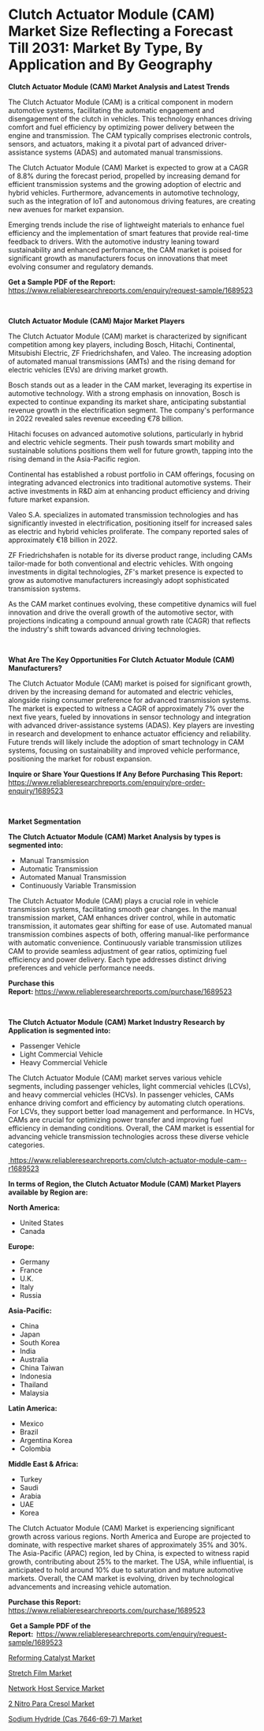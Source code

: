 <p><h1>Clutch Actuator Module (CAM) Market Size Reflecting a Forecast Till 2031: Market By Type, By Application and By Geography</h1></p><p><strong>Clutch Actuator Module (CAM) Market Analysis and Latest Trends</strong></p>
<p><p>The Clutch Actuator Module (CAM) is a critical component in modern automotive systems, facilitating the automatic engagement and disengagement of the clutch in vehicles. This technology enhances driving comfort and fuel efficiency by optimizing power delivery between the engine and transmission. The CAM typically comprises electronic controls, sensors, and actuators, making it a pivotal part of advanced driver-assistance systems (ADAS) and automated manual transmissions.</p><p>The Clutch Actuator Module (CAM) Market is expected to grow at a CAGR of 8.8% during the forecast period, propelled by increasing demand for efficient transmission systems and the growing adoption of electric and hybrid vehicles. Furthermore, advancements in automotive technology, such as the integration of IoT and autonomous driving features, are creating new avenues for market expansion. </p><p>Emerging trends include the rise of lightweight materials to enhance fuel efficiency and the implementation of smart features that provide real-time feedback to drivers. With the automotive industry leaning toward sustainability and enhanced performance, the CAM market is poised for significant growth as manufacturers focus on innovations that meet evolving consumer and regulatory demands.</p></p>
<p><strong>Get a Sample PDF of the Report:&nbsp;</strong> <a href="https://www.reliableresearchreports.com/enquiry/request-sample/1689523?utm_campaign=5&utm_medium=2&utm_source=Github&utm_content=ia&utm_term=19112024&utm_id=clutch-actuator-module-cam">https://www.reliableresearchreports.com/enquiry/request-sample/1689523</a></p>
<p>&nbsp;</p>
<p><strong>Clutch Actuator Module (CAM) Major Market Players</strong></p>
<p><p>The Clutch Actuator Module (CAM) market is characterized by significant competition among key players, including Bosch, Hitachi, Continental, Mitsubishi Electric, ZF Friedrichshafen, and Valeo. The increasing adoption of automated manual transmissions (AMTs) and the rising demand for electric vehicles (EVs) are driving market growth.</p><p>Bosch stands out as a leader in the CAM market, leveraging its expertise in automotive technology. With a strong emphasis on innovation, Bosch is expected to continue expanding its market share, anticipating substantial revenue growth in the electrification segment. The company's performance in 2022 revealed sales revenue exceeding €78 billion.</p><p>Hitachi focuses on advanced automotive solutions, particularly in hybrid and electric vehicle segments. Their push towards smart mobility and sustainable solutions positions them well for future growth, tapping into the rising demand in the Asia-Pacific region.</p><p>Continental has established a robust portfolio in CAM offerings, focusing on integrating advanced electronics into traditional automotive systems. Their active investments in R&D aim at enhancing product efficiency and driving future market expansion.</p><p>Valeo S.A. specializes in automated transmission technologies and has significantly invested in electrification, positioning itself for increased sales as electric and hybrid vehicles proliferate. The company reported sales of approximately €18 billion in 2022.</p><p>ZF Friedrichshafen is notable for its diverse product range, including CAMs tailor-made for both conventional and electric vehicles. With ongoing investments in digital technologies, ZF's market presence is expected to grow as automotive manufacturers increasingly adopt sophisticated transmission systems.</p><p>As the CAM market continues evolving, these competitive dynamics will fuel innovation and drive the overall growth of the automotive sector, with projections indicating a compound annual growth rate (CAGR) that reflects the industry's shift towards advanced driving technologies.</p></p>
<p>&nbsp;</p>
<p><strong>What Are The Key Opportunities For Clutch Actuator Module (CAM) Manufacturers?</strong></p>
<p><p>The Clutch Actuator Module (CAM) market is poised for significant growth, driven by the increasing demand for automated and electric vehicles, alongside rising consumer preference for advanced transmission systems. The market is expected to witness a CAGR of approximately 7% over the next five years, fueled by innovations in sensor technology and integration with advanced driver-assistance systems (ADAS). Key players are investing in research and development to enhance actuator efficiency and reliability. Future trends will likely include the adoption of smart technology in CAM systems, focusing on sustainability and improved vehicle performance, positioning the market for robust expansion.</p></p>
<p><strong>Inquire or Share Your Questions If Any Before Purchasing This Report:</strong> <a href="https://www.reliableresearchreports.com/enquiry/pre-order-enquiry/1689523?utm_campaign=5&utm_medium=2&utm_source=Github&utm_content=ia&utm_term=19112024&utm_id=clutch-actuator-module-cam">https://www.reliableresearchreports.com/enquiry/pre-order-enquiry/1689523</a></p>
<p>&nbsp;</p>
<p><strong>Market Segmentation</strong></p>
<p><strong>The Clutch Actuator Module (CAM) Market Analysis by types is segmented into:</strong></p>
<p><ul><li>Manual Transmission</li><li>Automatic Transmission</li><li>Automated Manual Transmission</li><li>Continuously Variable Transmission</li></ul></p>
<p><p>The Clutch Actuator Module (CAM) plays a crucial role in vehicle transmission systems, facilitating smooth gear changes. In the manual transmission market, CAM enhances driver control, while in automatic transmission, it automates gear shifting for ease of use. Automated manual transmission combines aspects of both, offering manual-like performance with automatic convenience. Continuously variable transmission utilizes CAM to provide seamless adjustment of gear ratios, optimizing fuel efficiency and power delivery. Each type addresses distinct driving preferences and vehicle performance needs.</p></p>
<p><strong>Purchase this Report:&nbsp;</strong><a href="https://www.reliableresearchreports.com/purchase/1689523?utm_campaign=5&utm_medium=2&utm_source=Github&utm_content=ia&utm_term=19112024&utm_id=clutch-actuator-module-cam">https://www.reliableresearchreports.com/purchase/1689523</a></p>
<p>&nbsp;</p>
<p><strong>The Clutch Actuator Module (CAM) Market Industry Research by Application is segmented into:</strong></p>
<p><ul><li>Passenger Vehicle</li><li>Light Commercial Vehicle</li><li>Heavy Commercial Vehicle</li></ul></p>
<p><p>The Clutch Actuator Module (CAM) market serves various vehicle segments, including passenger vehicles, light commercial vehicles (LCVs), and heavy commercial vehicles (HCVs). In passenger vehicles, CAMs enhance driving comfort and efficiency by automating clutch operations. For LCVs, they support better load management and performance. In HCVs, CAMs are crucial for optimizing power transfer and improving fuel efficiency in demanding conditions. Overall, the CAM market is essential for advancing vehicle transmission technologies across these diverse vehicle categories.</p></p>
<p><a href="https://www.reliableresearchreports.com/clutch-actuator-module-cam--r1689523?utm_campaign=5&utm_medium=2&utm_source=Github&utm_content=ia&utm_term=19112024&utm_id=clutch-actuator-module-cam">&nbsp;https://www.reliableresearchreports.com/clutch-actuator-module-cam--r1689523</a></p>
<p><strong>In terms of Region, the Clutch Actuator Module (CAM) Market Players available by Region are:</strong></p>
<p>
    <p> <strong> North America: </strong>
        <ul>
            <li>United States</li>
            <li>Canada</li>
        </ul>
        </p> 
    <p> <strong> Europe: </strong>
        <ul>
            <li>Germany</li>
            <li>France</li>
            <li>U.K.</li>
            <li>Italy</li>
            <li>Russia</li>
        </ul>
        </p> 
    <p> <strong> Asia-Pacific: </strong>
        <ul>
            <li>China</li>
            <li>Japan</li>
            <li>South Korea</li>
            <li>India</li>
            <li>Australia</li>
            <li>China Taiwan</li>
            <li>Indonesia</li>
            <li>Thailand</li>
            <li>Malaysia</li>
        </ul>
        </p> 
    <p> <strong> Latin America: </strong>
        <ul>
            <li>Mexico</li>
            <li>Brazil</li>
            <li>Argentina Korea</li>
            <li>Colombia</li>
        </ul>
        </p> 
    <p> <strong> Middle East & Africa: </strong>
        <ul>
            <li>Turkey</li>
            <li>Saudi</li>
            <li>Arabia</li>
            <li>UAE</li>
            <li>Korea</li>
        </ul>
    </p>
    </p>
<p><p>The Clutch Actuator Module (CAM) Market is experiencing significant growth across various regions. North America and Europe are projected to dominate, with respective market shares of approximately 35% and 30%. The Asia-Pacific (APAC) region, led by China, is expected to witness rapid growth, contributing about 25% to the market. The USA, while influential, is anticipated to hold around 10% due to saturation and mature automotive markets. Overall, the CAM market is evolving, driven by technological advancements and increasing vehicle automation.</p></p>
<p><strong>Purchase this Report: </strong><a href="https://www.reliableresearchreports.com/purchase/1689523?utm_campaign=5&utm_medium=2&utm_source=Github&utm_content=ia&utm_term=19112024&utm_id=clutch-actuator-module-cam">https://www.reliableresearchreports.com/purchase/1689523</a></p>
<p>&nbsp;<strong>Get a Sample PDF of the Report:&nbsp;&nbsp;</strong><a href="https://www.reliableresearchreports.com/enquiry/request-sample/1689523?utm_campaign=5&utm_medium=2&utm_source=Github&utm_content=ia&utm_term=19112024&utm_id=clutch-actuator-module-cam">https://www.reliableresearchreports.com/enquiry/request-sample/1689523</a></p>
<p><strong></strong></p>
<p><p><a href="https://www.linkedin.com/pulse/reforming-catalyst-market-global-insights-sales-trends-2024-uikac?utm_campaign=5&utm_medium=2&utm_source=Github&utm_content=ia&utm_term=19112024&utm_id=clutch-actuator-module-cam">Reforming Catalyst Market</a></p><p><a href="https://github.com/NarcisoFerry/Market-Research-Report-List-1/blob/main/stretch-film-market.md?utm_campaign=5&utm_medium=2&utm_source=Github&utm_content=ia&utm_term=19112024&utm_id=clutch-actuator-module-cam">Stretch Film Market</a></p><p><a href="https://issuu.com/reportprime-2/docs/network-host-service-market-size-20_c64615688603c6?utm_campaign=5&utm_medium=2&utm_source=Github&utm_content=ia&utm_term=19112024&utm_id=clutch-actuator-module-cam">Network Host Service Market</a></p><p><a href="https://www.linkedin.com/pulse/future-2-nitro-para-cresol-market-global-forecast-trends-2024-q8jyc?utm_campaign=5&utm_medium=2&utm_source=Github&utm_content=ia&utm_term=19112024&utm_id=clutch-actuator-module-cam">2 Nitro Para Cresol Market</a></p><p><a href="https://github.com/globismark/Market-Research-Report-List-5/blob/main/sodium-hydride-cas-7646-69-7-market.md?utm_campaign=5&utm_medium=2&utm_source=Github&utm_content=ia&utm_term=19112024&utm_id=clutch-actuator-module-cam">Sodium Hydride (Cas 7646-69-7) Market</a></p></p>